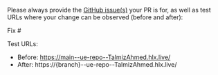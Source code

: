 Please always provide the [GitHub issue(s)](../issues) your PR is for, as well as test URLs where your change can be observed (before and after):

Fix #<gh-issue-id>

Test URLs:
- Before: https://main--ue-repo--TalmizAhmed.hlx.live/
- After: https://{branch}--ue-repo--TalmizAhmed.hlx.live/
